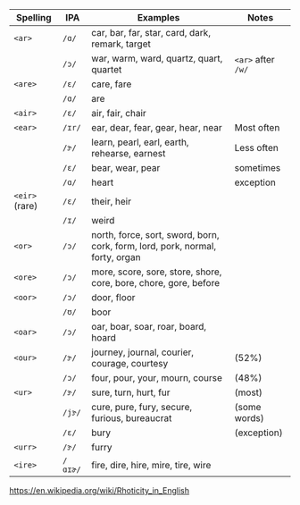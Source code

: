 
| Spelling       | IPA     | Examples                                                                      | Notes              |
| -------------- | ------- | ----------------------------------------------------------------------------- | ------------------ |
| `<ar>`         | `/ɑ/`   | car, bar, far, star, card, dark, remark, target                               |                    |
|                | `/ɔ/`   | war, warm, ward, quartz, quart, quartet                                       | `<ar>` after `/w/` |
| `<are>`        | `/ɛ/`   | care, fare                                                                    |                    |
|                | `/ɑ/`   | are                                                                           |                    |
| `<air>`        | `/ɛ/`   | air, fair, chair                                                              |                    |
| `<ear>`        | `/ɪr/`  | ear, dear, fear, gear, hear, near                                             | Most often         |
|                | `/ɝ/`   | learn, pearl, earl, earth, rehearse, earnest                                  | Less often         |
|                | `/ɛ/`   | bear, wear, pear                                                              | sometimes          |
|                | `/ɑ/`   | heart                                                                         | exception          |
| `<eir>` (rare) | `/ɛ/`   | their, heir                                                                   |                    |
|                | `/ɪ/`   | weird                                                                         |                    |
| `<or>`         | `/ɔ/`   | north, force, sort, sword, born, cork, form, lord, pork, normal, forty, organ |                    |
| `<ore>`        | `/ɔ/`   | more, score, sore, store, shore, core, bore, chore, gore, before              |                    |
| `<oor>`        | `/ɔ/`   | door, floor                                                                   |                    |
|                | `/ʊ/`   | boor                                                                          |                    |
| `<oar>`        | `/ɔ/`   | oar, boar, soar, roar, board, hoard                                           |                    |
| `<our>`        | `/ɝ/`   | journey, journal, courier, courage, courtesy                                  | (52%)              |
|                | `/ɔ/`   | four, pour, your, mourn, course                                               | (48%)              |
| `<ur>`         | `/ɝ/`   | sure, turn, hurt, fur                                                         | (most)             |
|                | `/jɝ/`  | cure, pure, fury, secure, furious, bureaucrat                                 | (some words)       |
|                | `/ɛ/`   | bury                                                                          | (exception)        |
| `<urr>`        | `/ɝ/`   | furry                                                                         |                    |
| `<ire>`        | `/ɑɪɚ/` | fire, dire, hire, mire, tire, wire                                            |                    |


https://en.wikipedia.org/wiki/Rhoticity_in_English